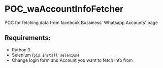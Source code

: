 # POC_waAccountInfoFetcher
POC for fetching data from facebook Bussiness' Whatsapp Accounts' page

## Requirements:
 * Python 3
 * Selenium (`pip install selenium`)
 * Change login form and Account you want to fetch info from
